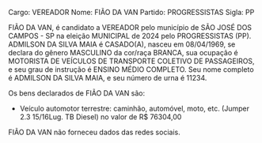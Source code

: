 Cargo: VEREADOR
Nome: FIÃO DA VAN
Partido: PROGRESSISTAS
Sigla: PP

FIÃO DA VAN, é candidato a VEREADOR pelo município de SÃO JOSÉ DOS CAMPOS - SP na eleição MUNICIPAL de 2024 pelo PROGRESSISTAS (PP).
ADMILSON DA SILVA MAIA é CASADO(A), nasceu em 08/04/1969, se declara do gênero MASCULINO da cor/raça BRANCA, sua ocupação é MOTORISTA DE VEÍCULOS DE TRANSPORTE COLETIVO DE PASSAGEIROS, e seu grau de instrução é ENSINO MÉDIO COMPLETO.
Seu nome completo é ADMILSON DA SILVA MAIA, e seu número de urna é 11234.

Os bens declarados de FIÃO DA VAN são: 
- Veículo automotor terrestre: caminhão, automóvel, moto, etc. (Jumper 2.3 15/16Lug. TB Diesel) no valor de R$ 76304,00

FIÃO DA VAN não forneceu dados das redes sociais.